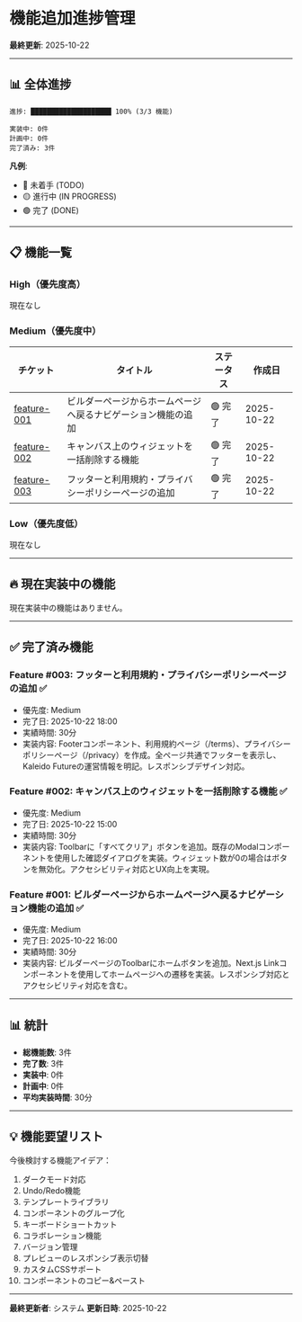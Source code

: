 # 機能追加進捗管理

**最終更新**: 2025-10-22

---

## 📊 全体進捗

```
進捗: ████████████████████ 100% (3/3 機能)

実装中: 0件
計画中: 0件
完了済み: 3件
```

**凡例**:
- 🔴 未着手 (TODO)
- 🟡 進行中 (IN PROGRESS)
- 🟢 完了 (DONE)

---

## 📋 機能一覧

### High（優先度高）

現在なし

### Medium（優先度中）

| チケット | タイトル | ステータス | 作成日 |
|---------|---------|----------|--------|
| [feature-001](feature-001-home-navigation-button.md) | ビルダーページからホームページへ戻るナビゲーション機能の追加 | 🟢 完了 | 2025-10-22 |
| [feature-002](feature-002-bulk-delete-widgets.md) | キャンバス上のウィジェットを一括削除する機能 | 🟢 完了 | 2025-10-22 |
| [feature-003](feature-003-footer-with-legal-pages.md) | フッターと利用規約・プライバシーポリシーページの追加 | 🟢 完了 | 2025-10-22 |

### Low（優先度低）

現在なし

---

## 🔥 現在実装中の機能

現在実装中の機能はありません。

---

## ✅ 完了済み機能

### Feature #003: フッターと利用規約・プライバシーポリシーページの追加 ✅

- 優先度: Medium
- 完了日: 2025-10-22 18:00
- 実績時間: 30分
- 実装内容: Footerコンポーネント、利用規約ページ（/terms）、プライバシーポリシーページ（/privacy）を作成。全ページ共通でフッターを表示し、Kaleido Futureの運営情報を明記。レスポンシブデザイン対応。

### Feature #002: キャンバス上のウィジェットを一括削除する機能 ✅

- 優先度: Medium
- 完了日: 2025-10-22 15:00
- 実績時間: 30分
- 実装内容: Toolbarに「すべてクリア」ボタンを追加。既存のModalコンポーネントを使用した確認ダイアログを実装。ウィジェット数が0の場合はボタンを無効化。アクセシビリティ対応とUX向上を実現。

### Feature #001: ビルダーページからホームページへ戻るナビゲーション機能の追加 ✅

- 優先度: Medium
- 完了日: 2025-10-22 16:00
- 実績時間: 30分
- 実装内容: ビルダーページのToolbarにホームボタンを追加。Next.js Linkコンポーネントを使用してホームページへの遷移を実装。レスポンシブ対応とアクセシビリティ対応を含む。

---

## 📊 統計

- **総機能数**: 3件
- **完了数**: 3件
- **実装中**: 0件
- **計画中**: 0件
- **平均実装時間**: 30分

---

## 💡 機能要望リスト

今後検討する機能アイデア：

1. ダークモード対応
2. Undo/Redo機能
3. テンプレートライブラリ
4. コンポーネントのグループ化
5. キーボードショートカット
6. コラボレーション機能
7. バージョン管理
8. プレビューのレスポンシブ表示切替
9. カスタムCSSサポート
10. コンポーネントのコピー&ペースト

---

**最終更新者**: システム
**更新日時**: 2025-10-22
